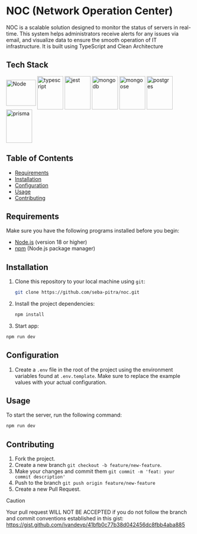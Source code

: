 # NOC (Network Operation Center)

<p >
   NOC is a scalable solution designed to monitor the status of servers in real-time. 
   This system helps administrators receive alerts for any issues via email, 
   and visualize data to ensure the smooth operation of IT infrastructure.
   It is built using TypeScript and Clean Architecture
</p>

## Tech Stack

<div align="start">
  <img align="center" alt="Node" height="70" width="80" src="https://cdn.jsdelivr.net/gh/devicons/devicon/icons/nodejs/nodejs-original-wordmark.svg" />
  <img align="center" alt="typescript" height="90" width="70" src="https://cdn.jsdelivr.net/gh/devicons/devicon@latest/icons/typescript/typescript-original.svg" />
  <img align="center" alt="jest" height="90" width="70"  src="https://cdn.jsdelivr.net/gh/devicons/devicon@latest/icons/jest/jest-plain.svg" />
  <img align="center" alt="mongodb" height="90" width="70" src="https://cdn.jsdelivr.net/gh/devicons/devicon@latest/icons/mongodb/mongodb-original-wordmark.svg" />
  <img align="center" alt="mongoose" height="90" width="70" src="https://cdn.jsdelivr.net/gh/devicons/devicon@latest/icons/mongoose/mongoose-original-wordmark.svg">
  <img align="center" alt="postgres" height="90" width="70" src="https://cdn.jsdelivr.net/gh/devicons/devicon@latest/icons/postgresql/postgresql-original.svg" />
  <img align="center" alt="prisma" height="90" width="70" src="https://cdn.jsdelivr.net/gh/devicons/devicon@latest/icons/prisma/prisma-original.svg" />
</div>

## Table of Contents

- [Requirements](#requirements)
- [Installation](#installation)
- [Configuration](#configuration)
- [Usage](#usage)
- [Contributing](#contributing)

## Requirements

Make sure you have the following programs installed before you begin:

- [Node.js](https://nodejs.org/) (version 18 or higher)
- [npm](https://www.npmjs.com/) (Node.js package manager)

## Installation

1. Clone this repository to your local machine using `git`:

   ```bash
   git clone https://github.com/seba-pitra/noc.git
   ```

2. Install the project dependencies:

   ```bash
   npm install
   ```

3. Start app:

```bash
npm run dev
```

## Configuration

1. Create a `.env` file in the root of the project using the environment variables found at `.env.template`.
   Make sure to replace the example values with your actual configuration.

## Usage

To start the server, run the following command:

```bash
npm run dev
```

## Contributing

1. Fork the project.
2. Create a new branch `git checkout -b feature/new-feature`.
3. Make your changes and commit them `git commit -m 'feat: your commit description'`
4. Push to the branch `git push origin feature/new-feature`
5. Create a new Pull Request.

> [!CAUTION]
> Your pull request WILL NOT BE ACCEPTED if you do not follow the branch and commit conventions established in this gist: https://gist.github.com/ivandevp/41bfb0c77b38d042456dc8fbb4aba885
